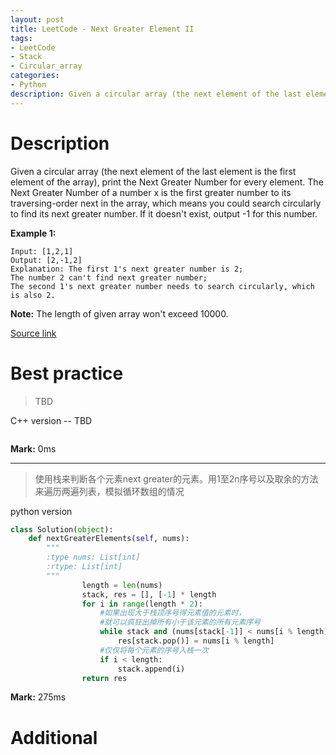 ```yaml
---
layout: post
title: LeetCode - Next Greater Element II
tags:
- LeetCode
- Stack
- Circular_array
categories:
- Python
description: Given a circular array (the next element of the last element is the first element of the array), print the Next Greater Number for every element. The Next Greater Number of a number x is the first greater number to its traversing-order next in the array, which means you could search circularly to find its next greater number. If it doesn't exist, output -1 for this number.
---
```



# Description
Given a circular array (the next element of the last element is the first element of the array), print the Next Greater Number for every element. The Next Greater Number of a number x is the first greater number to its traversing-order next in the array, which means you could search circularly to find its next greater number. If it doesn't exist, output -1 for this number.

**Example 1:**
```
Input: [1,2,1]
Output: [2,-1,2]
Explanation: The first 1's next greater number is 2;
The number 2 can't find next greater number;
The second 1's next greater number needs to search circularly, which is also 2.
```

**Note:** The length of given array won't exceed 10000.

[Source link](https://leetcode.com/problems/next-greater-element-ii/#/description)


# Best practice

>TBD

C++ version -- TBD

```c++

```

**Mark:** 0ms

----

>使用栈来判断各个元素next greater的元素。用1至2n序号以及取余的方法来遍历两遍列表，模拟循环数组的情况

python version

```python
class Solution(object):
    def nextGreaterElements(self, nums):
        """
        :type nums: List[int]
        :rtype: List[int]
        """
				length = len(nums)
			    stack, res = [], [-1] * length
			    for i in range(length * 2):
			        #如果出现大于栈顶序号得元素值的元素时，
			        #就可以疯狂出掉所有小于该元素的所有元素序号
			        while stack and (nums[stack[-1]] < nums[i % length]):
			            res[stack.pop()] = nums[i % length]
			        #仅仅将每个元素的序号入栈一次
			        if i < length:
			            stack.append(i)
			    return res
```

**Mark:** 275ms

# Additional
